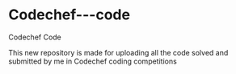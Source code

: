 # Codechef---code
Codechef Code

This new repository is made for uploading all the code solved and submitted by me in Codechef coding competitions
